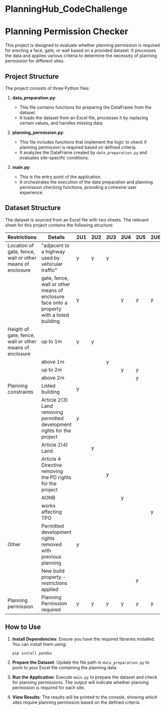 # PlanningHub_CodeChallenge
# Planning Permission Checker

This project is designed to evaluate whether planning permission is required for erecting a face, gate, or wall based on a provided dataset. It processes the data and applies various criteria to determine the necessity of planning permission for different sites.

## Project Structure

The project consists of three Python files:

1. **data_preparation.py**: 
   - This file contains functions for preparing the DataFrame from the dataset. 
   - It loads the dataset from an Excel file, processes it by replacing certain values, and handles missing data.

2. **planning_permission.py**: 
   - This file includes functions that implement the logic to check if planning permission is required based on defined criteria.
   - It analyzes the DataFrame created by `data_preparation.py` and evaluates site-specific conditions.

3. **main.py**: 
   - This is the entry point of the application. 
   - It orchestrates the execution of the data preparation and planning permission checking functions, providing a cohesive user experience.

## Dataset Structure

The dataset is sourced from an Excel file with two sheets. The relevant sheet for this project contains the following structure:

| Restrictions | Details                                           | 2U1 | 2U2 | 2U3 | 2U4 | 2U5 | 2U6 | 2U7 | 2U8 | 2U9 | 2A1 | 2A2 | 2A3 | 2A4 | 2A5 | 2A6 |
|--------------|--------------------------------------------------|-----|-----|-----|-----|-----|-----|-----|-----|-----|-----|-----|-----|-----|-----|-----|
| Location of gate, fence, wall or other means of enclosure | "adjacent to a highway used by vehicular traffic" | y   | y   | y   |     |     |     |     |     |     |     |     |     |     |     |     |
|                                                        | gate, fence, wall or other means of enclosure face onto a property with a listed building | y |     |     | y   | y   | y   |
| Height of gate, fence, wall or other means of enclosure | up to 1m                                      | y   | y   |     |     |     |     |     |     |     |     |     |     |     |     |
|                                                        | above 1m                                      |     |     | y   |     |     |     |     |     |     |     |     |     |     |     |
|                                                        | up to 2m                                      |     |     |     | y   | y   |     |
|                                                        | above 2m                                      |     |     |     |     | y   |
| Planning constraints                                   | Listed building                                | y   |     |     |     |     |     |     |     |     |     |     |     |     |     |
|                                                        | Article 2(3) Land removing permitted development rights for the project | y |     |     |     |     |     |     |     |     |     |     |     |     |     |
|                                                        | Article 2(4) Land                             |     | y   |     |     |     |     |     |     |     |     |     |     |     |     |
|                                                        | Article 4 Directive removing the PD rights for the project |     |     | y |     |     |     |     |     |     |     |     |     |     |     |
|                                                        | AONB                                          |     |     |     | y   |     |     |     |     |     |     |     |     |     |     |
|                                                        | works affecting TPO                           |     |     |     |     |     | y   |     |     |     |     |     |     |     |     |
| Other                                                 | Permitted development rights removed with previous planning | y   |     |     |     |     |     |     |     |     |     |     |     |     |     |
|                                                        | New build property - restrictions applied     |     |     |     |     | y   |     |     |     |     |     |     |     |     |     |
| Planning permission                                    | Planning Permission required                   | y   | y   | y   | y   | y   | y   | y   | y   | y   | n   | n   | y   | n   | n   | y   |

## How to Use

1. **Install Dependencies**: Ensure you have the required libraries installed. You can install them using:
   ```bash
   pip install pandas
2. **Prepare the Dataset**: Update the file path in `data_preparation.py` to point to your Excel file containing the planning data.

3. **Run the Application**: Execute `main.py` to prepare the dataset and check for planning permissions. The output will indicate whether planning permission is required for each site.

4. **View Results**: The results will be printed to the console, showing which sites require planning permission based on the defined criteria.
